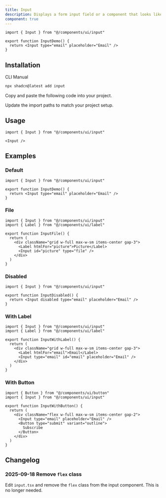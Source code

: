 ```yaml
---
title: Input
description: Displays a form input field or a component that looks like an input field.
component: true
---
```


```tsx
import { Input } from "@/components/ui/input"

export function InputDemo() {
  return <Input type="email" placeholder="Email" />
}

```

## Installation

<CodeTabs>

<TabsList>
  <TabsTrigger value="cli">CLI</TabsTrigger>
  <TabsTrigger value="manual">Manual</TabsTrigger>
</TabsList>
<TabsContent value="cli">

```bash
npx shadcn@latest add input
```

</TabsContent>

<TabsContent value="manual">

<Steps>

<Step>Copy and paste the following code into your project.</Step>

<ComponentSource name="input" title="components/ui/input.tsx" />

<Step>Update the import paths to match your project setup.</Step>

</Steps>

</TabsContent>

</CodeTabs>

## Usage

```tsx
import { Input } from "@/components/ui/input"
```

```tsx
<Input />
```

## Examples

### Default

```tsx
import { Input } from "@/components/ui/input"

export function InputDemo() {
  return <Input type="email" placeholder="Email" />
}

```

### File

```tsx
import { Input } from "@/components/ui/input"
import { Label } from "@/components/ui/label"

export function InputFile() {
  return (
    <div className="grid w-full max-w-sm items-center gap-3">
      <Label htmlFor="picture">Picture</Label>
      <Input id="picture" type="file" />
    </div>
  )
}

```

### Disabled

```tsx
import { Input } from "@/components/ui/input"

export function InputDisabled() {
  return <Input disabled type="email" placeholder="Email" />
}

```

### With Label

```tsx
import { Input } from "@/components/ui/input"
import { Label } from "@/components/ui/label"

export function InputWithLabel() {
  return (
    <div className="grid w-full max-w-sm items-center gap-3">
      <Label htmlFor="email">Email</Label>
      <Input type="email" id="email" placeholder="Email" />
    </div>
  )
}

```

### With Button

```tsx
import { Button } from "@/components/ui/button"
import { Input } from "@/components/ui/input"

export function InputWithButton() {
  return (
    <div className="flex w-full max-w-sm items-center gap-2">
      <Input type="email" placeholder="Email" />
      <Button type="submit" variant="outline">
        Subscribe
      </Button>
    </div>
  )
}

```

## Changelog

### 2025-09-18 Remove `flex` class

Edit `input.tsx` and remove the `flex` class from the input component. This is no longer needed.
